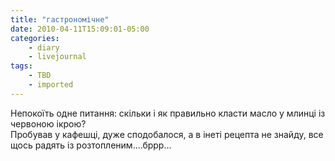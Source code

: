 ```yaml
---
title: "гастрономічне"
date: 2010-04-11T15:09:01-05:00
categories:
    - diary
    - livejournal
tags:
    - TBD
    - imported
---
```


Непокоїть одне питання: скільки і як правильно класти масло у млинці із червоною ікрою?  
Пробував у кафешці, дуже сподобалося, а в інеті рецепта не знайду, все щось радять із розтопленим....бррр...